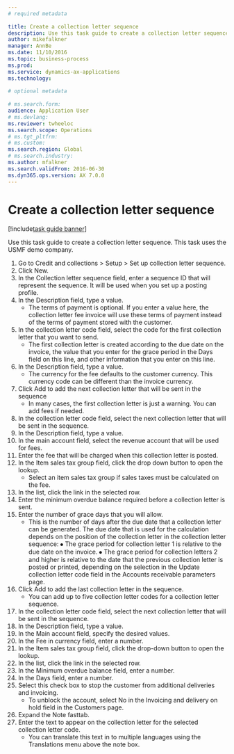 ```yaml
--- 
# required metadata 
 
title: Create a collection letter sequence
description: Use this task guide to create a collection letter sequence. 
author: mikefalkner
manager: AnnBe 
ms.date: 11/10/2016
ms.topic: business-process 
ms.prod:  
ms.service: dynamics-ax-applications 
ms.technology:  
 
# optional metadata 
 
# ms.search.form:   
audience: Application User 
# ms.devlang:  
ms.reviewer: twheeloc
ms.search.scope: Operations 
# ms.tgt_pltfrm:  
# ms.custom:  
ms.search.region: Global
# ms.search.industry: 
ms.author: mfalkner
ms.search.validFrom: 2016-06-30 
ms.dyn365.ops.version: AX 7.0.0 
---
```

# Create a collection letter sequence

[!include[task guide banner](../../includes/task-guide-banner.md)]

Use this task guide to create a collection letter sequence. This task uses the USMF demo company.

1. Go to Credit and collections > Setup > Set up collection letter sequence.
2. Click New.
3. In the Collection letter sequence field, enter a sequence ID that will represent the sequence. It will be used when you set up a posting profile.
4. In the Description field, type a value.
    * The terms of payment is optional. If you enter a value here, the collection letter fee invoice will use these terms of payment instead of the terms of payment stored with the customer.  
5. In the collection letter code field, select the code for the first collection letter that you want to send.
    * The first collection letter is created according to the due date on the invoice, the value that you enter for the grace period in the Days field on this line, and other information that you enter on this line.  
6. In the Description field, type a value.
    * The currency for the fee defaults to the customer currency. This currency code can be different than the invoice currency.  
7. Click Add to add the next collection letter that will be sent in the sequence
    * In many cases, the first collection letter is just a warning. You can add fees if needed.  
8. In the collection letter code field, select the next collection letter that will be sent in the sequence.
9. In the Description field, type a value.
10. In the main account field, select the revenue account that will be used for fees.
11. Enter the fee that will be charged when this collection letter is posted.
12. In the Item sales tax group field, click the drop down button to open the lookup.
    * Select an item sales tax group if sales taxes must be calculated on the fee.  
13. In the list, click the link in the selected row.
14. Enter the minimum overdue balance required before a collection letter is sent.
15. Enter the number of grace days that you will allow.
    * This is the number of days after the due date that a collection letter can be generated. The due date that is used for the calculation depends on the position of the collection letter in the collection letter sequence:   ⦁	The grace period for collection letter 1 is relative to the due date on the invoice.  ⦁	The grace period for collection letters 2 and higher is relative to the date that the previous collection letter is posted or printed, depending on the selection in the Update collection letter code field in the Accounts receivable parameters page.  
16. Click Add to add the last collection letter in the sequence.
    * You can add up to five collection letter codes for a collection letter sequence.  
17. In the collection letter code field, select the next collection letter that will be sent in the sequence.
18. In the Description field, type a value.
19. In the Main account field, specify the desired values.
20. In the Fee in currency field, enter a number.
21. In the Item sales tax group field, click the drop-down button to open the lookup.
22. In the list, click the link in the selected row.
23. In the Minimum overdue balance field, enter a number.
24. In the Days field, enter a number.
25. Select this check box to stop the customer from additional deliveries and invoicing.
    * To unblock the account, select No in the Invoicing and delivery on hold field in the Customers page.  
26. Expand the Note fasttab.
27. Enter the text to appear on the collection letter for the selected collection letter code.
    * You can translate this text in to multiple languages using the Translations menu above the note box.  

